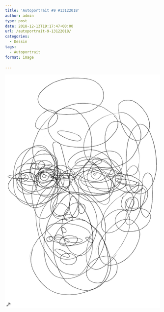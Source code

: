 ```yaml
---
title: 'Autoportrait #9 #13122018'
author: admin
type: post
date: 2018-12-13T19:17:47+00:00
url: /autoportrait-9-13122018/
categories:
  - Dessin
tags:
  - Autoportrait
format: image

---
```

![Autoportrait #9 #13122018](./img_0035.jpg)